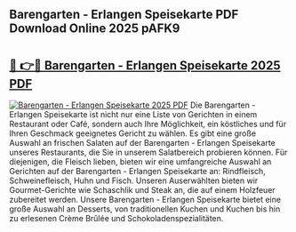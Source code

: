 ## Barengarten - Erlangen Speisekarte PDF Download Online 2025 pAFK9

# <h2><a href="http://gc996b.nevu.top/?p=Barengarten+-+Erlangen+Speisekarte">🔗 👉🔴 Barengarten - Erlangen Speisekarte 2025 PDF</a></h2>

[![Barengarten - Erlangen Speisekarte 2025 PDF](https://i.imgur.com/dBaPXMq.png)](http://gc996b.nevu.top/?p=Barengarten+-+Erlangen+Speisekarte)
Die Barengarten - Erlangen Speisekarte ist nicht nur eine Liste von Gerichten in einem Restaurant oder Café, sondern auch Ihre Möglichkeit, ein köstliches und für Ihren Geschmack geeignetes Gericht zu wählen. Es gibt eine große Auswahl an frischen Salaten auf der Barengarten - Erlangen Speisekarte unseres Restaurants, die Sie in unserem Salatbereich probieren können. Für diejenigen, die Fleisch lieben, bieten wir eine umfangreiche Auswahl an Gerichten auf der Barengarten - Erlangen Speisekarte an: Rindfleisch, Schweinefleisch, Huhn und Fisch. Unseren Auserwählten bieten wir Gourmet-Gerichte wie Schaschlik und Steak an, die auf einem Holzfeuer zubereitet werden. Unsere Barengarten - Erlangen Speisekarte bietet eine große Auswahl an Desserts, von traditionellen Kuchen und Kuchen bis hin zu erlesenen Crème Brûlée und Schokoladenspezialitäten.
